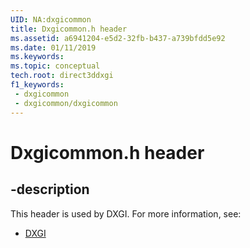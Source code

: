 ```yaml
---
UID: NA:dxgicommon
title: Dxgicommon.h header
ms.assetid: a6941204-e5d2-32fb-b437-a739bfdd5e92
ms.date: 01/11/2019
ms.keywords: 
ms.topic: conceptual
tech.root: direct3ddxgi
f1_keywords:
 - dxgicommon
 - dxgicommon/dxgicommon
---
```


# Dxgicommon.h header


## -description

This header is used by DXGI. For more information, see:

- [DXGI](../_direct3ddxgi/index.md)

